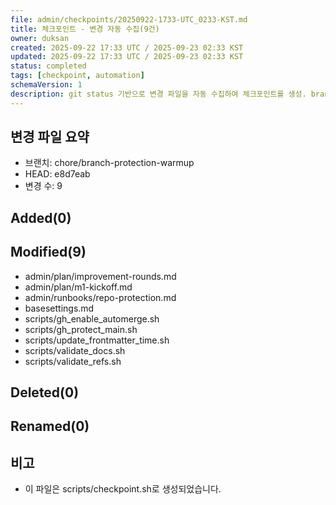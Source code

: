 ```yaml
---
file: admin/checkpoints/20250922-1733-UTC_0233-KST.md
title: 체크포인트 - 변경 자동 수집(9건)
owner: duksan
created: 2025-09-22 17:33 UTC / 2025-09-23 02:33 KST
updated: 2025-09-22 17:33 UTC / 2025-09-23 02:33 KST
status: completed
tags: [checkpoint, automation]
schemaVersion: 1
description: git status 기반으로 변경 파일을 자동 수집하여 체크포인트를 생성. branch=chore/branch-protection-warmup, head=e8d7eab
---
```


## 변경 파일 요약
- 브랜치: chore/branch-protection-warmup
- HEAD: e8d7eab
- 변경 수: 9

## Added(0)

## Modified(9)
- admin/plan/improvement-rounds.md
- admin/plan/m1-kickoff.md
- admin/runbooks/repo-protection.md
- basesettings.md
- scripts/gh_enable_automerge.sh
- scripts/gh_protect_main.sh
- scripts/update_frontmatter_time.sh
- scripts/validate_docs.sh
- scripts/validate_refs.sh

## Deleted(0)

## Renamed(0)

## 비고
- 이 파일은 scripts/checkpoint.sh로 생성되었습니다.
